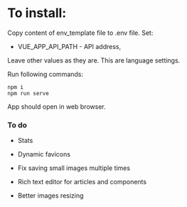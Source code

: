 # To install: 
Copy content of env_template file to .env file.
Set:
- VUE_APP_API_PATH - API address, 

Leave other values as they are. This are language settings.

Run following commands:
```
npm i
npm run serve
```

App should open in web browser.

### To do
- Stats
- Dynamic favicons

- Fix saving small images multiple times
- Rich text editor for articles and components
- Better images resizing

